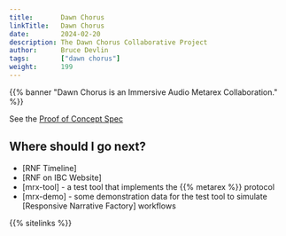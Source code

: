 ```yaml
---
title:       Dawn Chorus
linkTitle:   Dawn Chorus
date:        2024-02-20
description: The Dawn Chorus Collaborative Project
author:      Bruce Devlin
tags:        ["dawn chorus"]
weight:      199
---
```


{{% banner "Dawn Chorus is an Immersive Audio Metarex Collaboration." %}}

See the [Proof of Concept Spec](poc)

## Where should I go next?

* [RNF Timeline]
* [RNF on IBC Website]
* [mrx-tool] - a test tool that implements the {{% metarex %}} protocol
* [mrx-demo] - some demonstration data for the test tool to simulate [Responsive Narrative Factory] workflows

{{% sitelinks %}}
